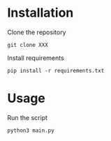 # Installation

Clone the repository
```
git clone XXX
```

Install requirements
```
pip install -r requirements.txt
```


# Usage
Run the script
```
python3 main.py
```
